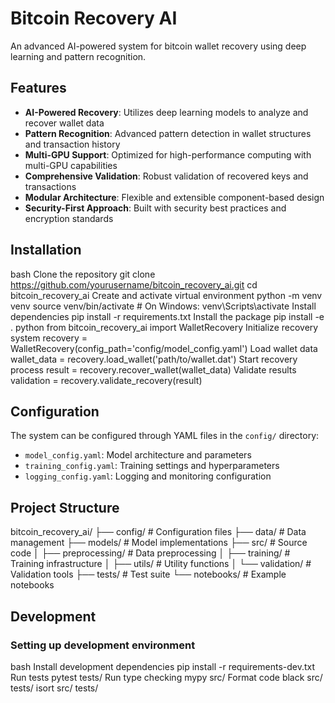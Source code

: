 # Bitcoin Recovery AI

An advanced AI-powered system for bitcoin wallet recovery using deep learning and pattern recognition.

## Features

- **AI-Powered Recovery**: Utilizes deep learning models to analyze and recover wallet data
- **Pattern Recognition**: Advanced pattern detection in wallet structures and transaction history
- **Multi-GPU Support**: Optimized for high-performance computing with multi-GPU capabilities
- **Comprehensive Validation**: Robust validation of recovered keys and transactions
- **Modular Architecture**: Flexible and extensible component-based design
- **Security-First Approach**: Built with security best practices and encryption standards

## Installation
bash
Clone the repository
git clone https://github.com/yourusername/bitcoin_recovery_ai.git
cd bitcoin_recovery_ai
Create and activate virtual environment
python -m venv venv
source venv/bin/activate # On Windows: venv\Scripts\activate
Install dependencies
pip install -r requirements.txt
Install the package
pip install -e .
python
from bitcoin_recovery_ai import WalletRecovery
Initialize recovery system
recovery = WalletRecovery(config_path='config/model_config.yaml')
Load wallet data
wallet_data = recovery.load_wallet('path/to/wallet.dat')
Start recovery process
result = recovery.recover_wallet(wallet_data)
Validate results
validation = recovery.validate_recovery(result)

## Configuration

The system can be configured through YAML files in the `config/` directory:

- `model_config.yaml`: Model architecture and parameters
- `training_config.yaml`: Training settings and hyperparameters
- `logging_config.yaml`: Logging and monitoring configuration

## Project Structure

bitcoin_recovery_ai/
├── config/ # Configuration files
├── data/ # Data management
├── models/ # Model implementations
├── src/ # Source code
│ ├── preprocessing/ # Data preprocessing
│ ├── training/ # Training infrastructure
│ ├── utils/ # Utility functions
│ └── validation/ # Validation tools
├── tests/ # Test suite
└── notebooks/ # Example notebooks


## Development

### Setting up development environment

bash
Install development dependencies
pip install -r requirements-dev.txt
Run tests
pytest tests/
Run type checking
mypy src/
Format code
black src/ tests/
isort src/ tests/